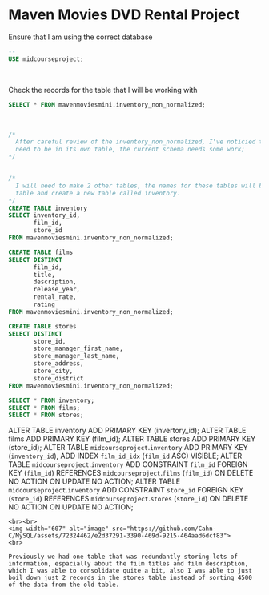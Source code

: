 # Maven Movies DVD Rental Project

Ensure that I am using the correct database
```sql
-- 
USE midcourseproject;
```
<br>

Check the records for the table that I will be working with
```sql
SELECT * FROM mavenmoviesmini.inventory_non_normalized;
```
<br>

```sql
/* 
  After careful review of the inventory_non_normalized, I've noticied that there is only 1 table that consists of multiple columns that 
  need to be in its own table, the current schema needs some work;
*/


/* 
  I will need to make 2 other tables, the names for these tables will be films and stores, I will also drop current the inventory_non_normalized
  table and create a new table called inventory.
*/
CREATE TABLE inventory
SELECT inventory_id,
	   film_id,
       store_id
FROM mavenmoviesmini.inventory_non_normalized;

CREATE TABLE films
SELECT DISTINCT
	   film_id,
	   title,
       description,
       release_year,
       rental_rate,
       rating
FROM mavenmoviesmini.inventory_non_normalized;

CREATE TABLE stores
SELECT DISTINCT 
	   store_id,
	   store_manager_first_name,
       store_manager_last_name,
       store_address,
       store_city,
       store_district
FROM mavenmoviesmini.inventory_non_normalized;

SELECT * FROM inventory;
SELECT * FROM films;
SELECT * FROM stores;
```


ALTER TABLE inventory ADD PRIMARY KEY (invertory_id);
ALTER TABLE films ADD PRIMARY KEY (film_id);
ALTER TABLE stores ADD PRIMARY KEY (store_id);
ALTER TABLE `midcourseproject`.`inventory` ADD PRIMARY KEY (`inventory_id`), ADD INDEX `film_id_idx` (`film_id` ASC) VISIBLE;
ALTER TABLE `midcourseproject`.`inventory` ADD CONSTRAINT `film_id` FOREIGN KEY (`film_id`) REFERENCES `midcourseproject`.`films` (`film_id`) ON DELETE NO ACTION ON UPDATE NO ACTION;
ALTER TABLE `midcourseproject`.`inventory` ADD CONSTRAINT `store_id` FOREIGN KEY (`store_id`) REFERENCES `midcourseproject`.`stores` (`store_id`) ON DELETE NO ACTION ON UPDATE NO ACTION;
```
<br><br>
<img width="607" alt="image" src="https://github.com/Cahn-C/MySQL/assets/72324462/e2d37291-3390-469d-9215-464aad6dcf83">
<br>

Previously we had one table that was redundantly storing lots of information, espacially about the film titles and film description, which I was able to consolidate quite a bit, also I was able to just boil down just 2 records in the stores table instead of sorting 4500 of the data from the old table.

